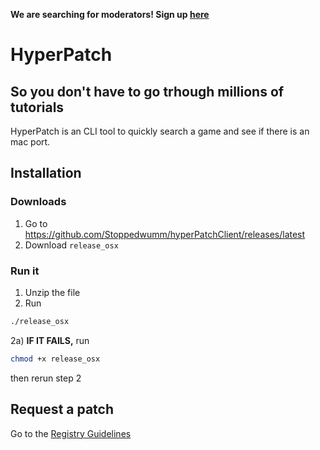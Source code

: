 **We are searching for moderators! Sign up [here](https://form.jotform.com/243501924361350)**
# HyperPatch
## So you don't have to go trhough millions of tutorials
HyperPatch is an CLI tool to quickly search a game and see if there is an mac port.

## Installation
### Downloads
1. Go to <https://github.com/Stoppedwumm/hyperPatchClient/releases/latest>
2. Download `release_osx`

### Run it
1. Unzip the file
2. Run
```sh
./release_osx
```
2a) **IF IT FAILS,** run
```sh
chmod +x release_osx
```
then rerun step 2

## Request a patch
Go to the [Registry Guidelines](registry)

